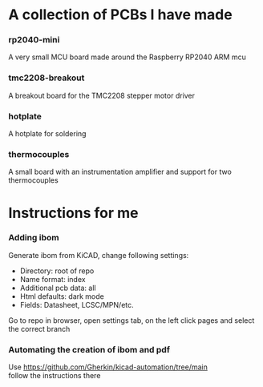 # A collection of PCBs I have made

### rp2040-mini
A very small MCU board made around the Raspberry RP2040 ARM mcu

### tmc2208-breakout
A breakout board for the TMC2208 stepper motor driver

### hotplate
A hotplate for soldering  

### thermocouples
A small board with an instrumentation amplifier and support for two thermocouples



# Instructions for me
### Adding ibom
Generate ibom from KiCAD, change following settings:
* Directory: root of repo
* Name format: index
* Additional pcb data: all
* Html defaults: dark mode
* Fields: Datasheet, LCSC/MPN/etc.
  
Go to repo in browser, open settings tab, on the left click pages and select the correct branch

### Automating the creation of ibom and pdf
Use https://github.com/Gherkin/kicad-automation/tree/main   
follow the instructions there
